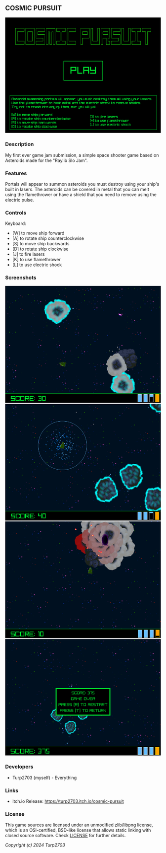 ## COSMIC PURSUIT

![COSMIC PURSUIT](screenshots/mainmenu.png "COSMIC PURSUIT")

### Description

My first ever game jam submission, a simple space shooter game based on Asteroids made for the "Raylib Slo Jam".

### Features

Portals will appear to summon asteroids you must destroy using your ship's built in lasers. The asteroids can be covered in metal that you can melt using the flamethrower or have a shield that you need to remove using the electric pulse.

### Controls

Keyboard:
 - \[W\] to move ship forward
 - \[A\] to rotate ship counterclockwise
 - \[S\] to move ship backwards
 - \[D\] to rotate ship clockwise
 - \[J\] to fire lasers
 - \[K\] to use flamethrower
 - \[L\] to use electric shock

### Screenshots

![gameplay1](screenshots/gameplay1.png)
![gameplay2](screenshots/gameplay2.png)
![gameplay3](screenshots/gameplay3.png)
![gameover](screenshots/gameover.png)

### Developers

 - Turp2703 (myself) - Everything
 
### Links

 - itch.io Release: https://turp2703.itch.io/cosmic-pursuit

### License

This game sources are licensed under an unmodified zlib/libpng license, which is an OSI-certified, BSD-like license that allows static linking with closed source software. Check [LICENSE](LICENSE) for further details.

*Copyright (c) 2024 Turp2703*